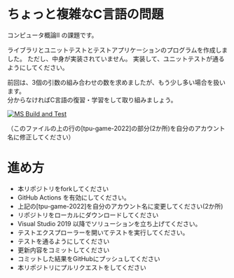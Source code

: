 # ちょっと複雑なC言語の問題
コンピュータ概論II の課題です。


ライブラリとユニットテストとテストアプリケーションのプログラムを作成しました。
ただし、中身が実装されていません。
実装して、ユニットテストが通るようにしてください。

前回は、3個の引数の組み合わせの数を求めましたが、もう少し多い場合を扱います。<br>
分からなければC言語の復習・学習をして取り組みましょう。

[![MS Build and Test](https://github.com/MIXRAINT/comp2_5_combinations/actions/workflows/ms_test.yml/badge.svg)](https://github.com/MIXRAINT/comp2_5_combinations/actions/workflows/ms_test.yml)

（このファイルの上の行の[tpu-game-2022]の部分(2か所)を自分のアカウント名に修正してください）


# 進め方
* 本リポジトリをforkしてください
* GitHub Actions を有効にしてください。
* 上記の[tpu-game-2022]を自分のアカウント名に変更してください(2か所)
* リポジトリをローカルにダウンロードしてください
* Visual Studio 2019 以降でソリューションを立ち上げてください。
* テストエクスプローラーを開いてテストを実行してください。
* テストを通るようにしてください
* 更新内容をコミットしてください
* コミットした結果をGitHubにプッシュしてください
* 本リポジトリにプルリクエストをしてください
